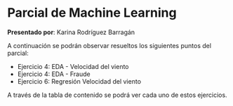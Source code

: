# Parcial de Machine Learning

**Presentado por**: Karina Rodríguez Barragán

A continuación se podrán observar resueltos los siguientes puntos del parcial:
* Ejercicio 4: EDA - Velocidad del viento
* Ejercicio 4: EDA - Fraude
* Ejercicio 6: Regresión Velocidad del viento

A través de la tabla de contenido se podrá ver cada uno de estos ejercicios.

```{tableofcontents}
```
